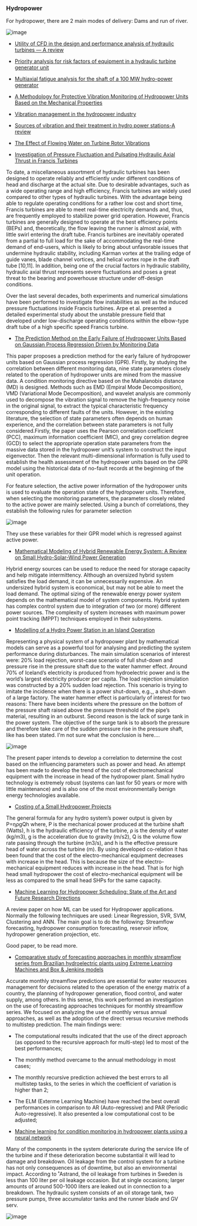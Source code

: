 ### Hydropower
For hydropower, there are 2 main modes of delivery: Dams and run of river. 

![image](https://user-images.githubusercontent.com/29730122/155703153-a25299a7-a548-426e-9ea8-95e2ec0ec06e.png)

* [Utility of CFD in the design and performance analysis of hydraulic turbines — A review](https://www.sciencedirect.com/science/article/pii/S2352484720312920)

* [Priority analysis for risk factors of equipment in a hydraulic turbine generator unit](https://www.sciencedirect.com/science/article/abs/pii/S0950423018305163)

* [Multiaxial fatigue analysis for the shaft of a 100 MW hydro-power generator](https://journal.ump.edu.my/jmes/article/view/1533)

* [A Methodology for Protective Vibration Monitoring of Hydropower Units Based on the Mechanical Properties](https://www.ncbi.nlm.nih.gov/pmc/articles/PMC3707184/)

* [Vibration management in the hydropower industry](https://energiforskmedia.blob.core.windows.net/media/25312/hydro_nasselqvist.pdf)

* [Sources of vibration and their treatment in hydro power stations-A review](https://www.sciencedirect.com/science/article/pii/S2215098616304815)

* [The Effect of Flowing Water on Turbine Rotor Vibrations](http://www.diva-portal.org/smash/get/diva2:990490/FULLTEXT01.pdf)

* [Investigation of Pressure Fluctuation and Pulsating Hydraulic Axial Thrust in Francis Turbines](https://www.mdpi.com/1996-1073/13/7/1734/htm)

To date, a miscellaneous assortment of hydraulic turbines has been designed to operate reliably and efficiently under different conditions of head and discharge at the actual site. Due to desirable advantages, such as a wide operating range and high efficiency, Francis turbines are widely used compared to other types of hydraulic turbines. With the advantage being able to regulate operating conditions for a rather low cost and short time, Francis turbines are able to meet real-time electricity demands and, thus, are frequently employed to stabilize power grid operation. However, Francis turbines are generally designed to operate at the best efficiency points (BEPs) and, theoretically, the flow leaving the runner is almost axial, with little swirl entering the draft tube. Francis turbines are inevitably operated from a partial to full load for the sake of accommodating the real-time demand of end-users, which is likely to bring about unfavorable issues that undermine hydraulic stability, including Karman vortex at the trailing edge of guide vanes, blade channel vortices, and helical vortex rope in the draft tube [10,11]. In addition, being one of the crucial factors in hydraulic stability, hydraulic axial thrust represents severe fluctuations and poses a great threat to the bearing and powerhouse structure under off-design conditions.

Over the last several decades, both experiments and numerical simulations have been performed to investigate flow instabilities as well as the induced pressure fluctuations inside Francis turbines. Arpe et al. presented a detailed experimental study about the unstable pressure field that developed under low-discharge operating conditions within the elbow-type draft tube of a high specific speed Francis turbine.

* [The Prediction Method on the Early Failure of Hydropower Units Based on Gaussian Process Regression Driven by Monitoring Data](https://www.mdpi.com/2076-3417/11/1/153)

This paper proposes a prediction method for the early failure of hydropower units based on Gaussian process regression (GPR). Firstly, by studying the correlation between different monitoring data, nine state parameters closely related to the operation of hydropower units are mined from the massive data. A condition monitoring directive based on the Mahalanobis distance (MD) is designed. Methods such as EMD (Empiral Mode Decomposition), VMD (Variational Mode Decomposition), and wavelet analysis are commonly used to decompose the vibration signal to remove the high-frequency noise in the original signal, to extract the typical characteristic frequency corresponding to different faults of the units. However, in the existing literature, the selection of state parameters often depends on
human experience, and the correlation between state parameters is not fully considered.Firstly, the paper uses the Pearson correlation coefficient (PCC), maximum information coefficient (MIC), and grey correlation degree (GCD) to select the appropriate operation state parameters from the massive data stored in the hydropower unit’s system to construct the input eigenvector. Then the relevant multi-dimensional information is fully used to establish the health assessment of the hydropower units based on the GPR model using the historical data of no-fault records at the beginning of the unit operation. 

For feature selection, the active power information of the hydropower units is used to evaluate the operation state of the hydropower units. Therefore, when selecting the monitoring parameters, the parameters closely related to the active power are mainly selected. Using a bunch of correlations, they establish the following rules for parameter selection

![image](https://user-images.githubusercontent.com/29730122/156750905-cebd3068-817a-4271-aa6f-8b1136d620db.png)

They use these variables for their GPR model which is regressed against active power. 


* [Mathematical Modeling of Hybrid Renewable Energy System: A Review on Small Hydro-Solar-Wind Power Generation](https://link.springer.com/content/pdf/10.1007%2Fs40684-014-0021-4.pdf)

Hybrid energy sources can be used to reduce the need for storage capacity and help mitigate intermittency.  Although an oversized hybrid system satisfies the load demand, it can be unnecessarily expensive. An undersized hybrid system is economical, but may not be able to meet the load demand. The optimal sizing of the renewable energy power system depends on the mathematical model of system components. Hybrid system has complex control system due to integration of two (or more) different power sources. The complexity of system increases with maximum power point tracking (MPPT) techniques employed in their subsystems. 

* [Modelling of a Hydro Power Station in an Island Operation](https://ep.liu.se/ecp/132/055/ecp17132483.pdf)

Representing a physical system of a hydropower plant by mathematical models can serve as a powerful tool for analysing and predicting the system performance during disturbances.  The main simulation scenarios of interest were: 20% load rejection, worst-case scenario of full shut-down and pressure rise in the pressure shaft due to the water hammer effect. Around 70% of Iceland’s electricity is produced from hydroelectric power and is the world’s largest electricity producer per capita. The load rejection simulation was constructed by a 20% sudden load rejection. This scenario is trying to imitate the incidence when there is a power shut-down, e.g.,, a shut-down of a large factory. The water hammer effect is particularly of interest for two reasons: There have been incidents where the pressure on the bottom of the pressure shaft raised above the pressure threshold of the pipe’s material, resulting in an outburst. Second reason is
the lack of surge tank in the power system. The objective of the surge tank is to absorb the pressure and therefore take care of the sudden pressure rise in the pressure shaft, like has been stated. I'm not sure what the conclusion is here.... 

![image](https://user-images.githubusercontent.com/29730122/155560068-d2fe0c0d-0042-4440-b0fc-2c1f2e2809ea.png)

The present paper intends to develop a correlation to determine the cost based on the influencing parameters such as power and head. An attempt has been made to develop the trend of the cost of electromechanical equipment with the increase in head of the hydropower plant.  Small hydro technology is extremely robust (systems can last for 50 years or more with little maintenance) and is also one of the most environmentally benign energy technologies available. 


* [Costing of a Small Hydropower Projects](http://www.ijetch.org/papers/357-P013.pdf)

The general formula for any hydro system’s power output is given by P=ηρgQh where, P is the mechanical power produced at the turbine shaft (Watts), h is the hydraulic efficiency of the turbine, ρ is the density of water (kg/m3), g is the acceleration due to gravity (m/s2), Q is the volume flow rate passing through the
turbine (m3/s), and h is the effective pressure head of water across the turbine (m). By using developed co-relation it has been found that the cost
of the electro-mechanical equipment decreases with increase in the head. This is because the size of the electro-mechanical equipment reduces with increase in the head. That is for high head small hydropower the cost of electro-mechanical equipment will be less as compared to the small head SHPs for the same capacity.

* [Machine Learning for Hydropower Scheduling: State of the Art and Future Research Directions](https://www.sciencedirect.com/science/article/pii/S1877050920320925) 

A review paper on how ML can be used for Hydropower applications. Normally the following techniques are used: Linear Regression, SVR, SVM, Clustering and ANN. The main goal is to do the following: Streamflow forecasting, hydropower consumption forecasting, reservoir inflow, hydropower generation projection, etc. 

Good paper, to be read more. 

* [Comparative study of forecasting approaches in monthly streamflow series from Brazilian hydroelectric plants using Extreme Learning Machines and Box & Jenkins models](https://sciendo.com/pdf/10.2478/johh-2021-0001)

Accurate monthly streamflow predictions are essential for water resources management for decisions related to the operation of the energy matrix of a country, the planning of hydropower generation, flood control, and water supply, among others. In this sense, this work performed an investigation on the use of forecasting approaches techniques for monthly streamflow series. We focused on analyzing the use of monthly versus annual approaches, as well as the adoption of the direct versus recursive methods to multistep prediction. The main findings were:

* The computational results indicated that the use of the direct approach (as opposed to the recursive approach for multi-step) led to most of the best performances;
* The monthly method overcame to the annual methodology in most cases;
* The monthly recursive prediction achieved the best errors to all multistep tasks, to the series in which the coefficient of variation is higher than 2;
* The ELM (Exterme Learning Machine) have reached the best overall performances in comparison to AR (Auto-regressive) and PAR (Periodic Auto-regressive). It also presented a low computational cost to be adjusted; 

* [Machine learning for condition monitoring in hydropower plants using a neural network](https://www.diva-portal.org/smash/get/diva2:1337399/FULLTEXT01.pdf)

Many of the components in the system deteriorate during the service life of the turbine and if these deterioration become substantial it will lead to damage and breakdown. Oil leakage from the control system for a turbine has not only consequences as of downtime, but also an environmental impact. According to ˚Astrand, the oil leakage from turbines in Sweden is less than 100 liter per oil leakage occasion. But at single occasions; larger amounts of around 500-1000 liters are leaked out in connection to a breakdown. The hydraulic system consists of an oil storage tank, two pressure pumps, three accumulator
tanks and the runner blade and GV serv. 

![image](https://user-images.githubusercontent.com/29730122/156753094-fd51ba38-5e4f-453e-8d7d-60f9f758a7d9.png)